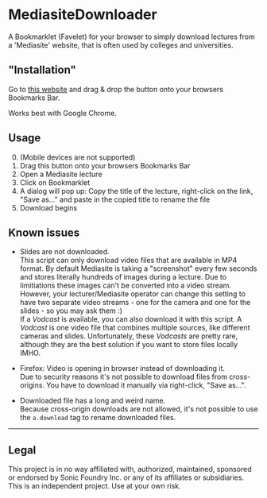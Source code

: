 # MediasiteDownloader
A Bookmarklet (Favelet) for your browser to simply download lectures from a 'Mediasite' website, that is often used by colleges and universities.

## "Installation"
Go to [this website](https://klvn.github.io/MediasiteDownloader/) and drag & drop the button onto your browsers Bookmarks Bar.

Works best with Google Chrome.

## Usage
0. (Mobile devices are not supported)
1. Drag this button onto your browsers Bookmarks Bar
2. Open a Mediasite lecture
3. Click on Bookmarklet
4. A dialog will pop up: Copy the title of the lecture, right-click on the link, "Save as..." and paste in the copied title to rename the file
5. Download begins

## Known issues
* Slides are not downloaded.  
This script can only download video files that are available in  MP4 format. By default Mediasite is taking a "screenshot" every few seconds and stores literally hundreds of images during a lecture. Due to limitiations these images can't be converted into a video stream. However, your lecturer/Mediasite operator can change this setting to have two separate video streams - one for the camera and one for the slides - so you may ask them :)  
If a _Vodcast_ is available, you can also download it with this script. A _Vodcast_ is one video file that combines multiple sources, like different cameras and slides. Unfortunately, these _Vodcasts_ are pretty rare, although they are the best solution if you want to store files locally IMHO.
* Firefox: Video is opening in browser instead of downloading it.  
Due to security reasons it's not possible to download files from cross-origins. You have to download it manually via right-click, "Save as...".

* Downloaded file has a long and weird name.  
Because cross-origin downloads are not allowed, it's not possible to use the `a.download` tag to rename downloaded files.

---

## Legal
This project is in no way affiliated with, authorized, maintained, sponsored or endorsed by Sonic Foundry Inc. or any of its affiliates or subsidiaries. This is an independent project. Use at your own risk.
